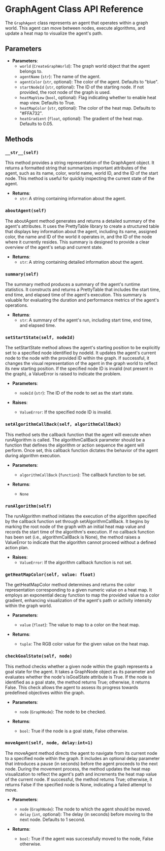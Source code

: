# GraphAgent Class API Reference

The `GraphAgent` class represents an agent that operates within a graph world. This agent can move between nodes, execute algorithms, and update a heat map to visualize the agent's path.

## Parameters

- **Parameters**:
  - `world` (`CreateGraphWorld`): The graph world object that the agent belongs to.
  - `agentName` (`str`): The name of the agent.
  - `agentColor` (`str`, optional): The color of the agent. Defaults to "blue".
  - `startNodeId` (`str`, optional): The ID of the starting node. If not provided, the root node of the graph is used.
  - `heatMapView` (`bool`, optional): Flag indicating whether to enable heat map view. Defaults to True.
  - `heatMapColor` (`str`, optional): The color of the heat map. Defaults to "#FFA732".
  - `heatGradient` (`float`, optional): The gradient of the heat map. Defaults to 0.05.

## Methods

### `__str__(self)`

This method provides a string representation of the GraphAgent object. It returns a formatted string that summarizes important attributes of the agent, such as its name, color, world name, world ID, and the ID of the start node. This method is useful for quickly inspecting the current state of the agent.

- **Returns**:
  - `str`: A string containing information about the agent.

### `aboutAgent(self)`

The aboutAgent method generates and returns a detailed summary of the agent's attributes. It uses the PrettyTable library to create a structured table that displays key information about the agent, including its name, assigned color, the name and ID of the world it operates in, and the ID of the node where it currently resides. This summary is designed to provide a clear overview of the agent's setup and current state.

- **Returns**:
  - `str`: A string containing detailed information about the agent.

### `summary(self)`

The summary method produces a summary of the agent's runtime statistics. It constructs and returns a PrettyTable that includes the start time, end time, and elapsed time of the agent's execution. This summary is valuable for evaluating the duration and performance metrics of the agent's operations.

- **Returns**:
  - `str`: A summary of the agent's run, including start time, end time, and elapsed time.

### `setStartState(self, nodeId)`

The setStartState method allows the agent's starting position to be explicitly set to a specified node identified by nodeId. It updates the agent's current node to the node with the provided ID within the graph. If successful, it changes the visual representation of the agent in the graph world to reflect its new starting position. If the specified node ID is invalid (not present in the graph), a ValueError is raised to indicate the problem.

- **Parameters**:
  - `nodeId` (`str`): The ID of the node to set as the start state.

- **Raises**:
  - `ValueError`: If the specified node ID is invalid.

### `setAlgorithmCallBack(self, algorithmCallBack)`

This method sets the callback function that the agent will execute when runAlgorithm is called. The algorithmCallBack parameter should be a function that defines the algorithm or action sequence the agent will perform. Once set, this callback function dictates the behavior of the agent during algorithm execution.

- **Parameters**:
  - `algorithmCallBack` (`function`): The callback function to be set.

- **Returns**:
  - `None`

### `runAlgorithm(self)`

The runAlgorithm method initiates the execution of the algorithm specified by the callback function set through setAlgorithmCallBack. It begins by marking the root node of the graph with an initial heat map value and records the start time of the algorithm's execution. If no callback function has been set (i.e., algorithmCallBack is None), the method raises a ValueError to indicate that the algorithm cannot proceed without a defined action plan.

- **Raises**:
  - `ValueError`: If the algorithm callback function is not set.

### `getHeatMapColor(self, value: float)`

The getHeatMapColor method determines and returns the color representation corresponding to a given numeric value on a heat map. It employs an exponential decay function to map the provided value to a color gradient, enhancing visualization of the agent's path or activity intensity within the graph world.

- **Parameters**:
  - `value` (`float`): The value to map to a color on the heat map.

- **Returns**:
  - `tuple`: The RGB color value for the given value on the heat map.

### `checkGoalState(self, node)`

This method checks whether a given node within the graph represents a goal state for the agent. It takes a GraphNode object as its parameter and evaluates whether the node's isGoalState attribute is True. If the node is identified as a goal state, the method returns True; otherwise, it returns False. This check allows the agent to assess its progress towards predefined objectives within the graph.

- **Parameters**:
  - `node` (`GraphNode`): The node to be checked.

- **Returns**:
  - `bool`: True if the node is a goal state, False otherwise.

### `moveAgent(self, node, delay:int=1)`

The moveAgent method directs the agent to navigate from its current node to a specified node within the graph. It includes an optional delay parameter that introduces a pause (in seconds) before the agent proceeds to the next node. During the movement process, the method updates the heat map visualization to reflect the agent's path and increments the heat map value of the current node. If successful, the method returns True; otherwise, it returns False if the specified node is None, indicating a failed attempt to move.

- **Parameters**:
  - `node` (`GraphNode`): The node to which the agent should be moved.
  - `delay` (`int`, optional): The delay (in seconds) before moving to the next node. Defaults to 1 second.

- **Returns**:
  - `bool`: True if the agent was successfully moved to the node, False otherwise.

